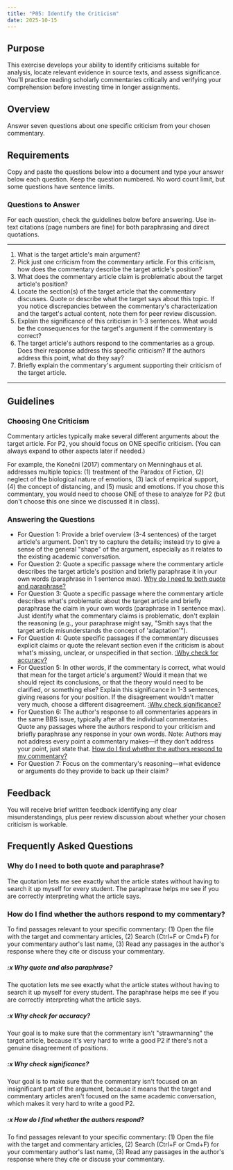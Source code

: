 ```yaml
---
title: "P05: Identify the Criticism"
date: 2025-10-15
---
```


## Purpose

This exercise develops your ability to identify criticisms suitable for analysis, locate relevant evidence in source texts, and assess significance. You'll practice reading scholarly commentaries critically and verifying your comprehension before investing time in longer assignments.

## Overview

Answer seven questions about one specific criticism from your chosen commentary.

## Requirements

Copy and paste the questions below into a document and type your answer below each question. Keep the question numbered. No word count limit, but some questions have sentence limits.

### Questions to Answer

For each question, check the guidelines below before answering. Use in-text citations (page numbers are fine) for both paraphrasing and direct quotations.

---

1. What is the target article's main argument?
2. Pick just one criticism from the commentary article. For this criticism, how does the commentary describe the target article's position?
3. What does the commentary article claim is problematic about the target article's position?
4. Locate the section(s) of the target article that the commentary discusses. Quote or describe what the target says about this topic. If you notice discrepancies between the commentary's characterization and the target's actual content, note them for peer review discussion.
5. Explain the significance of this criticism in 1-3 sentences. What would be the consequences for the target's argument if the commentary is correct?
6. The target article's authors respond to the commentaries as a group. Does their response address this specific criticism? If the authors address this point, what do they say?
7. Briefly explain the commentary's argument supporting their criticism of the target article.

---

## Guidelines

### Choosing One Criticism

Commentary articles typically make several different arguments about the target article. For P2, you should focus on ONE specific criticism. (You can always expand to other aspects later if needed.)

For example, the Konečni (2017) commentary on Menninghaus et al. addresses multiple topics: (1) treatment of the Paradox of Fiction, (2) neglect of the biological nature of emotions, (3) lack of empirical support, (4) the concept of distancing, and (5) music and emotions. If you chose this commentary, you would need to choose ONE of these to analyze for P2 (but don't choose this one since we discussed it in class).

### Answering the Questions

- For Question 1: Provide a brief overview (3-4 sentences) of the target article's argument. Don't try to capture the details; instead try to give a sense of the general "shape" of the argument, especially as it relates to the existing academic conversation.
- For Question 2: Quote a specific passage where the commentary article describes the target article's position and briefly paraphrase it in your own words (paraphrase in 1 sentence max). [Why do I need to both quote and paraphrase?](#why-do-i-need-to-both-quote-and-paraphrase)
- For Question 3: Quote a specific passage where the commentary article describes what's problematic about the target article and briefly paraphrase the claim in your own words (paraphrase in 1 sentence max). Just identify what the commentary claims is problematic, don't explain the reasoning (e.g., your paraphrase might say, "Smith says that the target article misunderstands the concept of 'adaptation'").
- For Question 4:  Quote specific passages if the commentary discusses explicit claims or quote the relevant section even if the criticism is about what's missing, unclear, or unspecified in that section. [:Why check for accuracy?](#x-why-check-for-accuracy)
- For Question 5: In other words, if the commentary is correct, what would that mean for the target article's argument? Would it mean that we should reject its conclusions, or that the theory would need to be clarified, or something else? Explain this significance in 1-3 sentences, giving reasons for your position. If the disagreement wouldn't matter very much, choose a different disagreement. [:Why check significance?](#x-why-check-significance)
- For Question 6: The author's response to all commentaries appears in the same BBS issue, typically after all the individual commentaries. Quote any passages where the authors respond to your criticism and briefly paraphrase any response in your own words. Note: Authors may not address every point a commentary makes—if they don't address your point, just state that. [How do I find whether the authors respond to my commentary?](#how-do-i-find-whether-the-authors-respond-to-my-commentary)
- For Question 7: Focus on the commentary's reasoning—what evidence or arguments do they provide to back up their claim?

## Feedback

You will receive brief written feedback identifying any clear misunderstandings, plus peer review discussion about whether your chosen criticism is workable.

## Frequently Asked Questions

### Why do I need to both quote and paraphrase?

The quotation lets me see exactly what the article states without having to search it up myself for every student. The paraphrase helps me see if you are correctly interpreting what the article says.

### How do I find whether the authors respond to my commentary?

To find passages relevant to your specific commentary: (1) Open the file with the target and commentary articles, (2) Search (Ctrl+F or Cmd+F) for your commentary author's last name, (3) Read any passages in the author's response where they cite or discuss your commentary.

##### :x Why quote and also paraphrase?

The quotation lets me see exactly what the article states without having to search it up myself for every student. The paraphrase helps me see if you are correctly interpreting what the article says.

##### :x Why check for accuracy?

Your goal is to make sure that the commentary isn't "strawmanning" the target article, because it's very hard to write a good P2 if there's not a genuine disagreement of positions.

##### :x Why check significance?

Your goal is to make sure that the commentary isn't focused on an insignificant part of the argument, because it means that the target and commentary articles aren't focused on the same academic conversation, which makes it very hard to write a good P2.

##### :x How do I find whether  the authors respond?

To find passages relevant to your specific commentary: (1) Open the file with the target and commentary articles, (2) Search (Ctrl+F or Cmd+F) for your commentary author's last name, (3) Read any passages in the author's response where they cite or discuss your commentary.
